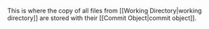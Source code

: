 This is where the copy of all files from [[Working Directory|working directory]] are stored with their [[Commit Object|commit object]].